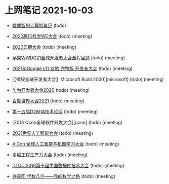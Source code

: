 # 上网笔记 2021-10-03

- [姚期智的计算机笔记][yao] (todo)
- [2020腾讯科学WE大会][we] (todo) (meeting)
- [2020云栖大会][yunqi] (todo) (meeting)
- [苹果WWDC21全球开发者大会全程回顾][apple] (todo) (meeting)
- [2021年Google I/O 谷歌 完整版 开发者大会][google] (todo) (meeting)
- [【微软全球开发者大会】Microsoft Build 2020][microsoft] (todo) (meeting)
- [华为开发者大会2020][huawei] (todo) (meeting)
- [百度世界大会2021][baidu] (todo) (meeting)
- [第十五届D2前端技术论坛][d2] (todo) (meeting)
- [2018 Qcon全球软件开发大会][qcon] (todo) (meeting)
- [2021世界人工智能大会][ai] (todo) (meeting)
- [AICon 全球人工智能与机器学习大会][aicon] (todo) (meeting)
- [卓越工程生产力大会][ee] (todo) (meeting)
- [DTCC 2019第十届中国数据库技术大会][dtcc] (todo) (meeting)

- [许晨阳 代数几何——我的数学之路][math] (todo) (meeting)

  [yao]: https://www.bilibili.com/video/BV11t411L7n1
  [we]: https://www.bilibili.com/video/BV1vA411j7RZ
  [ai]: https://www.bilibili.com/video/BV1L64y1X7om
  [yunqi]: https://www.bilibili.com/video/BV12k4y1k7BR
  [apple]: https://www.bilibili.com/video/BV11g411G7tu
  [google]: https://www.bilibili.com/video/BV1b5411u7Cy
  [huawei]: https://www.bilibili.com/video/BV1pp4y1e7YP
  [baidu]: https://www.bilibili.com/video/BV18t41137R7
  [d2]: https://www.bilibili.com/video/BV19V411b7eA?p=2
  [aicon]: https://www.bilibili.com/video/BV1xA411571P
  [ee]: https://ee.msup.com.cn/home
  [dtcc]: https://www.bilibili.com/video/BV1Q4411P7gL
  [math]: https://www.bilibili.com/video/BV1hW411w7KF?p=1

